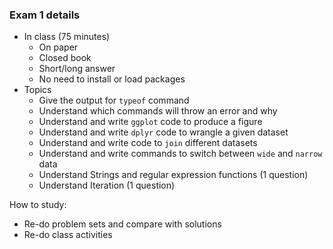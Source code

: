 ### Exam 1 details

- In class (75 minutes)
  - On paper
  - Closed book
  - Short/long answer
  - No need to install or load packages
- Topics 
  - Give the output for `typeof` command
  - Understand which commands will throw an error and why
  - Understand and write `ggplot` code to produce a figure
  - Understand and write `dplyr` code to wrangle a given dataset
  - Understand and write code to `join` different datasets
  - Understand and write commands to switch between `wide` and `narrow` data
  - Understand Strings and regular expression functions (1 question)
  - Understand Iteration (1 question)
  
How to study:
- Re-do problem sets and compare with solutions
- Re-do class activities 
